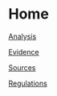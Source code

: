 # Home

[Analysis](https://oakstreetfalls.github.io/Analysis/about)

[Evidence](https://oakstreetfalls.github.io/Evidence/about)

[Sources](https://oakstreetfalls.github.io/Sources/about)

[Regulations](https://oakstreetfalls.github.io/Regulations/about)

